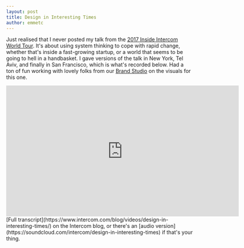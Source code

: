 ```yaml
---
layout: post
title: Design in Interesting Times
author: emmetc
---
```


Just realised that I never posted my talk from the [2017 Inside Intercom World Tour](https://www.intercom.com/tour). It's about using system thinking to cope with rapid change, whether that's inside a fast-growing startup, or a world that seems to be going to hell in a handbasket. I gave versions of the talk in New York, Tel Aviv, and finally in San Francisco, which is what's recorded below. Had a ton of fun working with lovely folks from our [Brand Studio](https://brandstudio.intercom.com/) on the visuals for this one. 

<iframe width="628" height="353" src="https://www.youtube.com/embed/pzC0o3uj-fM" frameborder="0" allowfullscreen></iframe>

<br />
[Full transcript](https://www.intercom.com/blog/videos/design-in-interesting-times/) on the Intercom blog, or there's an [audio version](https://soundcloud.com/intercom/design-in-interesting-times) if that's your thing.
